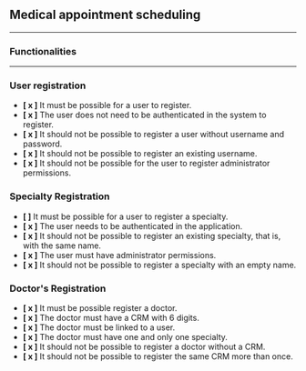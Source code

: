 ## Medical appointment scheduling

---

### **Functionalities**

---

### **User registration**

- **[ x ]** It must be possible for a user to register.
- **[ x ]** The user does not need to be authenticated in the system to register.
- **[ x ]** It should not be possible to register a user without username and password.
- **[ x ]** It should not be possible to register an existing username.
- **[ x ]** It should not be possible for the user to register administrator permissions.


### **Specialty Registration**

- **[  ]** It must be possible for a user to register a specialty.
- **[ x ]** The user needs to be authenticated in the application.
- **[ x ]** It should not be possible to register an existing specialty, that is, with the same name.
- **[ x ]** The user must have administrator permissions.
- **[ x ]** It should not be possible to register a specialty with an empty name.

### **Doctor's Registration**

- **[ x ]** It must be possible register a doctor.
- **[ x ]** The doctor must have a CRM with 6 digits.
- **[ x ]** The doctor must be linked to a user.
- **[ x ]** The doctor must have one and only one specialty.
- **[ x ]** It should not be possible to register a doctor without a CRM.
- **[ x ]** It should not be possible to register the same CRM more than once.
